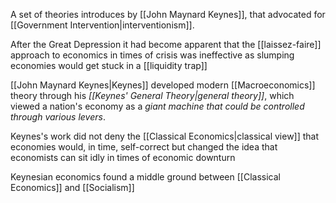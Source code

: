 A set of theories introduces by [[John Maynard Keynes]], that advocated for [[Government Intervention|interventionism]].

After the Great Depression it had become apparent that the [[laissez-faire]] approach to economics in times of crisis was ineffective as slumping economies would get stuck in a [[liquidity trap]] 

[[John Maynard Keynes|Keynes]] developed modern [[Macroeconomics]] theory through his *[[Keynes' General Theory|general theory]]*, which viewed a nation's economy as a *giant machine that could be controlled through various levers*.

Keynes's work did not deny the [[Classical Economics|classical view]] that economies would, in time, self-correct but changed the idea that economists can sit idly in times of economic downturn

Keynesian economics found a middle ground between [[Classical Economics]] and [[Socialism]]
